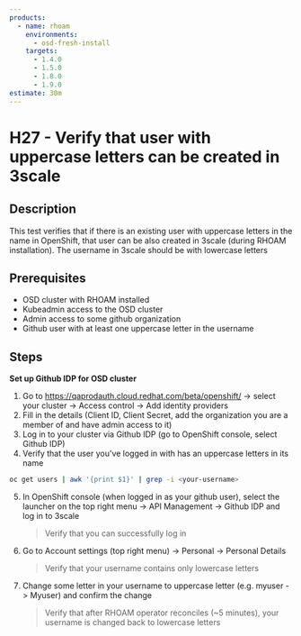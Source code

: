 ```yaml
---
products:
  - name: rhoam
    environments:
      - osd-fresh-install
    targets:
      - 1.4.0
      - 1.5.0
      - 1.8.0
      - 1.9.0
estimate: 30m
---
```


# H27 - Verify that user with uppercase letters can be created in 3scale

## Description

This test verifies that if there is an existing user with uppercase letters in the name in OpenShift, that user can be also created in 3scale (during RHOAM installation). The username in 3scale should be with lowercase letters

## Prerequisites

- OSD cluster with RHOAM installed
- Kubeadmin access to the OSD cluster
- Admin access to some github organization
- Github user with at least one uppercase letter in the username

## Steps

**Set up Github IDP for OSD cluster**

1. Go to https://qaprodauth.cloud.redhat.com/beta/openshift/ -> select your cluster -> Access control -> Add identity providers
2. Fill in the details (Client ID, Client Secret, add the organization you are a member of and have admin access to it)
3. Log in to your cluster via Github IDP (go to OpenShift console, select Github IDP)
4. Verify that the user you've logged in with has an uppercase letters in its name

```bash
oc get users | awk '{print $1}' | grep -i <your-username>
```

5. In OpenShift console (when logged in as your github user), select the launcher on the top right menu -> API Management -> Github IDP and log in to 3scale
   > Verify that you can successfully log in
6. Go to Account settings (top right menu) -> Personal -> Personal Details
   > Verify that your username contains only lowercase letters
7. Change some letter in your username to uppercase letter (e.g. myuser -> Myuser) and confirm the change
   > Verify that after RHOAM operator reconciles (~5 minutes), your username is changed back to lowercase letters
